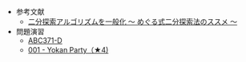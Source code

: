 - 参考文献
	- [二分探索アルゴリズムを一般化 〜 めぐる式二分探索法のススメ 〜](https://qiita.com/drken/items/97e37dd6143e33a64c8c)
-  問題演習
	- [ABC371-D](https://atcoder.jp/contests/abc371/tasks/abc371_d)
	- [001 - Yokan Party（★4)](https://atcoder.jp/contests/typical90/tasks/typical90_a)
